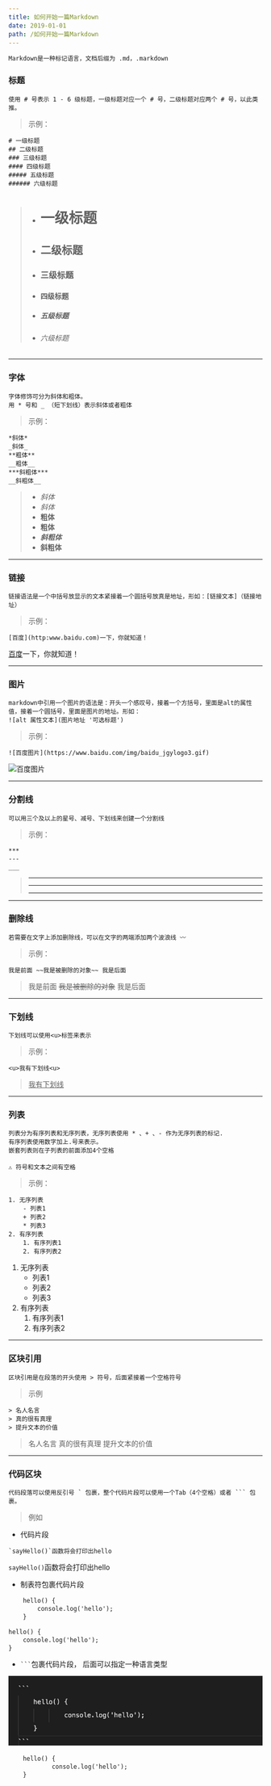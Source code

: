 ```yaml
---
title: 如何开始一篇Markdown
date: 2019-01-01
path: /如何开始一篇Markdown
---
```

    Markdown是一种标记语言，文档后缀为 .md，.markdown

### 标题
    使用 # 号表示 1 - 6 级标题，一级标题对应一个 # 号，二级标题对应两个 # 号，以此类推。

> 示例：
```
# 一级标题
## 二级标题
### 三级标题
#### 四级标题
##### 五级标题
###### 六级标题
```
> - # 一级标题
> - ## 二级标题
> - ### 三级标题
> - #### 四级标题
> - ##### 五级标题
> - ###### 六级标题
---
### 字体
    字体修饰可分为斜体和粗体。
    用 * 号和 _ （短下划线）表示斜体或者粗体

> 示例：
```
*斜体*
_斜体_
**粗体**
__粗体__
***斜粗体***
__斜粗体__
```
> - *斜体*
> - _斜体_
> - **粗体**
> - __粗体__
> - ***斜粗体***
> - __斜粗体__
---

### 链接
    链接语法是一个中括号放显示的文本紧接着一个圆括号放真是地址，形如：[链接文本]（链接地址）

> 示例：

    [百度](http:www.baidu.com)一下，你就知道！

[百度](http:www.baidu.com)一下，你就知道！

---
### 图片
    markdown中引用一个图片的语法是：开头一个感叹号，接着一个方括号，里面是alt的属性值，接着一个圆括号，里面是图片的地址。形如：
    ![alt 属性文本](图片地址 '可选标题')

> 示例：
```
![百度图片](https://www.baidu.com/img/baidu_jgylogo3.gif)
```

![百度图片](https://www.baidu.com/img/baidu_jgylogo3.gif)

---
### 分割线
    可以用三个及以上的星号、减号、下划线来创建一个分割线

> 示例：
```
***
---
___
```
> ***
> ---
> ___
---
### 删除线
    若需要在文字上添加删除线，可以在文字的两端添加两个波浪线 〰️

> 示例：
```
我是前面 ~~我是被删除的对象~~ 我是后面
```
> 我是前面 ~~我是被删除的对象~~ 我是后面
---
### 下划线
    下划线可以使用<u>标签来表示

> 示例：
```
<u>我有下划线<u>
```
> <u>我有下划线</u>
---
### 列表
    列表分为有序列表和无序列表，无序列表使用 * 、+ 、- 作为无序列表的标记.
    有序列表使用数字加上.号来表示。
    嵌套列表则在子列表的前面添加4个空格

    ⚠️ 符号和文本之间有空格

> 示例：
```
1. 无序列表
    - 列表1
    + 列表2
    * 列表3
2. 有序列表
    1. 有序列表1
    2. 有序列表2
```
1. 无序列表
    - 列表1
    + 列表2
    * 列表3
2. 有序列表
    1. 有序列表1
    2. 有序列表2

---
### 区块引用
    区块引用是在段落的开头使用 > 符号，后面紧接着一个空格符号

> 示例
```
> 名人名言
> 真的很有真理
> 提升文本的价值
```
> 名人名言
> 真的很有真理
> 提升文本的价值
---
### 代码区块
    代码段落可以使用反引号 ` 包裹，整个代码片段可以使用一个Tab（4个空格）或者 ``` 包裹。
> 例如
- 代码片段
```
`sayHello()`函数将会打印出hello
```
`sayHello()`函数将会打印出hello

- 制表符包裹代码片段
```
    hello() {
        console.log('hello');
    }
```

    hello() {
        console.log('hello');
    }

- ` ``` `包裹代码片段， 后面可以指定一种语言类型

![代码片段](../../images/code.jpeg)

```
    hello() {
            console.log('hello');
    }
```










